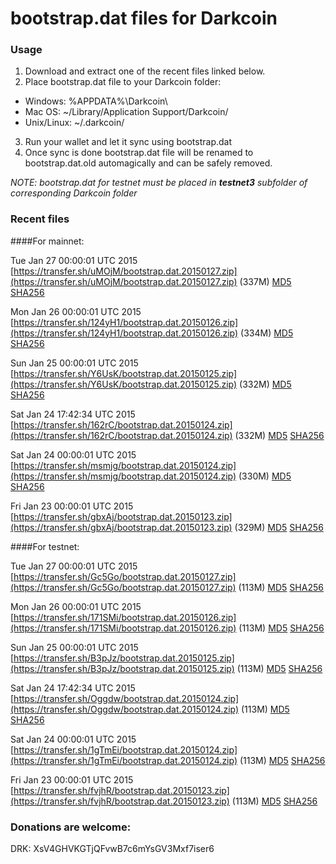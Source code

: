 # bootstrap.dat files for Darkcoin

### Usage

1. Download and extract one of the recent files linked below.
2. Place bootstrap.dat file to your Darkcoin folder:
 - Windows: %APPDATA%\Darkcoin\
 - Mac OS: ~/Library/Application Support/Darkcoin/
 - Unix/Linux: ~/.darkcoin/
3. Run your wallet and let it sync using bootstrap.dat
4. Once sync is done bootstrap.dat file will be renamed to bootstrap.dat.old automagically and can be safely removed.

_NOTE: bootstrap.dat for testnet must be placed in **testnet3** subfolder of corresponding Darkcoin folder_

### Recent files

####For mainnet:

Tue Jan 27 00:00:01 UTC 2015 [https://transfer.sh/uMOjM/bootstrap.dat.20150127.zip](https://transfer.sh/uMOjM/bootstrap.dat.20150127.zip) (337M) [MD5](https://transfer.sh/14yVd4/md5.txt) [SHA256](https://transfer.sh/Jpf70/sha256.txt)

Mon Jan 26 00:00:01 UTC 2015 [https://transfer.sh/124yH1/bootstrap.dat.20150126.zip](https://transfer.sh/124yH1/bootstrap.dat.20150126.zip) (334M) [MD5](https://transfer.sh/J2zZs/md5.txt) [SHA256](https://transfer.sh/1b27wo/sha256.txt)

Sun Jan 25 00:00:01 UTC 2015 [https://transfer.sh/Y6UsK/bootstrap.dat.20150125.zip](https://transfer.sh/Y6UsK/bootstrap.dat.20150125.zip) (332M) [MD5](https://transfer.sh/CyJXC/md5.txt) [SHA256](https://transfer.sh/hXu45/sha256.txt)

Sat Jan 24 17:42:34 UTC 2015 [https://transfer.sh/162rC/bootstrap.dat.20150124.zip](https://transfer.sh/162rC/bootstrap.dat.20150124.zip) (332M) [MD5](https://transfer.sh/2ZlBk/md5.txt) [SHA256](https://transfer.sh/2LI8O/sha256.txt)

Sat Jan 24 00:00:01 UTC 2015 [https://transfer.sh/msmjg/bootstrap.dat.20150124.zip](https://transfer.sh/msmjg/bootstrap.dat.20150124.zip) (330M) [MD5](https://transfer.sh/19Nuz5/md5.txt) [SHA256](https://transfer.sh/1cqJlv/sha256.txt)

Fri Jan 23 00:00:01 UTC 2015 [https://transfer.sh/gbxAj/bootstrap.dat.20150123.zip](https://transfer.sh/gbxAj/bootstrap.dat.20150123.zip) (329M) [MD5](https://transfer.sh/vUXCh/md5.txt) [SHA256](https://transfer.sh/5IQhL/sha256.txt)

####For testnet:

Tue Jan 27 00:00:01 UTC 2015 [https://transfer.sh/Gc5Go/bootstrap.dat.20150127.zip](https://transfer.sh/Gc5Go/bootstrap.dat.20150127.zip) (113M) [MD5](https://transfer.sh/1h2BXX/md5.txt) [SHA256](https://transfer.sh/YivD3/sha256.txt)

Mon Jan 26 00:00:01 UTC 2015 [https://transfer.sh/171SMi/bootstrap.dat.20150126.zip](https://transfer.sh/171SMi/bootstrap.dat.20150126.zip) (113M) [MD5](https://transfer.sh/1ajC9b/md5.txt) [SHA256](https://transfer.sh/nufxM/sha256.txt)

Sun Jan 25 00:00:01 UTC 2015 [https://transfer.sh/B3pJz/bootstrap.dat.20150125.zip](https://transfer.sh/B3pJz/bootstrap.dat.20150125.zip) (113M) [MD5](https://transfer.sh/zuuQh/md5.txt) [SHA256](https://transfer.sh/nnu9y/sha256.txt)

Sat Jan 24 17:42:34 UTC 2015 [https://transfer.sh/Oggdw/bootstrap.dat.20150124.zip](https://transfer.sh/Oggdw/bootstrap.dat.20150124.zip) (113M) [MD5](https://transfer.sh/OTfha/md5.txt) [SHA256](https://transfer.sh/15H2Am/sha256.txt)

Sat Jan 24 00:00:01 UTC 2015 [https://transfer.sh/1gTmEi/bootstrap.dat.20150124.zip](https://transfer.sh/1gTmEi/bootstrap.dat.20150124.zip) (113M) [MD5](https://transfer.sh/EKF9k/md5.txt) [SHA256](https://transfer.sh/FNiBb/sha256.txt)

Fri Jan 23 00:00:01 UTC 2015 [https://transfer.sh/fvjhR/bootstrap.dat.20150123.zip](https://transfer.sh/fvjhR/bootstrap.dat.20150123.zip) (113M) [MD5](https://transfer.sh/dCxQC/md5.txt) [SHA256](https://transfer.sh/6vS3s/sha256.txt)

### Donations are welcome:

DRK: XsV4GHVKGTjQFvwB7c6mYsGV3Mxf7iser6
